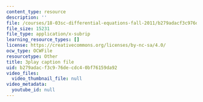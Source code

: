 ```yaml
---
content_type: resource
description: ''
file: /courses/18-03sc-differential-equations-fall-2011/b279adacf3c976decdc40bf76159da92_2IBWxERRjvM.srt
file_size: 15231
file_type: application/x-subrip
learning_resource_types: []
license: https://creativecommons.org/licenses/by-nc-sa/4.0/
ocw_type: OCWFile
resourcetype: Other
title: 3play caption file
uid: b279adac-f3c9-76de-cdc4-0bf76159da92
video_files:
  video_thumbnail_file: null
video_metadata:
  youtube_id: null
---
```

